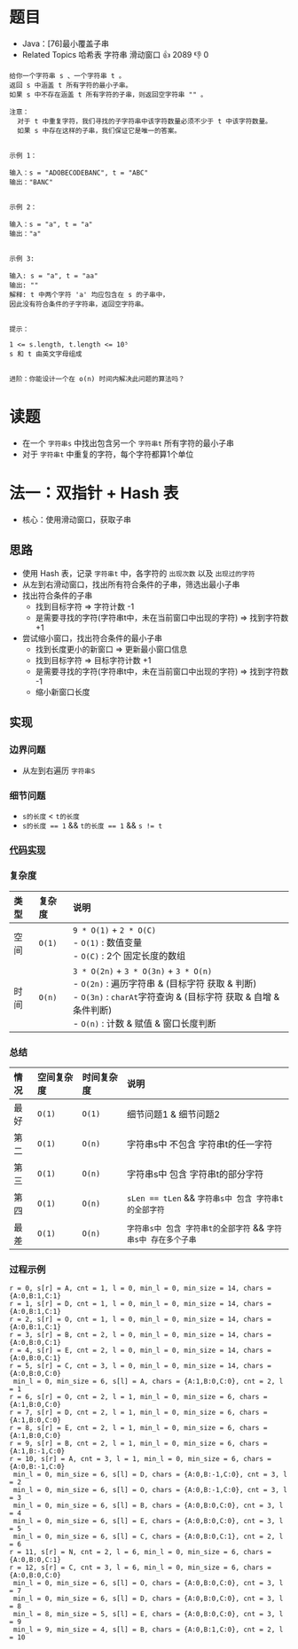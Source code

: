 # 题目

- Java：[76]最小覆盖子串
- Related Topics 哈希表 字符串 滑动窗口 👍 2089 👎 0

```text
给你一个字符串 s 、一个字符串 t 。
返回 s 中涵盖 t 所有字符的最小子串。
如果 s 中不存在涵盖 t 所有字符的子串，则返回空字符串 "" 。 

注意： 
  对于 t 中重复字符，我们寻找的子字符串中该字符数量必须不少于 t 中该字符数量。 
  如果 s 中存在这样的子串，我们保证它是唯一的答案。 


示例 1： 

输入：s = "ADOBECODEBANC", t = "ABC"
输出："BANC"


示例 2： 

输入：s = "a", t = "a"
输出："a"


示例 3: 

输入: s = "a", t = "aa"
输出: ""
解释: t 中两个字符 'a' 均应包含在 s 的子串中，
因此没有符合条件的子字符串，返回空字符串。 


提示： 

1 <= s.length, t.length <= 10⁵ 
s 和 t 由英文字母组成 


进阶：你能设计一个在 o(n) 时间内解决此问题的算法吗？ 
```

# 读题

- 在一个 `字符串s` 中找出包含另一个 `字符串t` 所有字符的最小子串
- 对于 `字符串t` 中重复的字符，每个字符都算1个单位

# 法一：双指针 + Hash 表

- 核心：使用滑动窗口，获取子串

## 思路

- 使用 Hash 表，记录 `字符串t` 中，各字符的 `出现次数` 以及 `出现过的字符`
- 从左到右滑动窗口，找出所有符合条件的子串，筛选出最小子串
- 找出符合条件的子串
  - 找到目标字符 => 字符计数 -1
  - 是需要寻找的字符(字符串t中，未在当前窗口中出现的字符) => 找到字符数 +1
- 尝试缩小窗口，找出符合条件的最小子串
  - 找到长度更小的新窗口 => 更新最小窗口信息
  - 找到目标字符 => 目标字符计数 +1
  - 是需要寻找的字符(字符串t中，未在当前窗口中出现的字符) => 找到字符数 -1
  - 缩小新窗口长度

## 实现

### 边界问题

- 从左到右遍历 `字符串S`

### 细节问题

- `s的长度` < `t的长度`
- `s的长度 == 1` && `t的长度 == 1` && `s != t`

### [代码实现](Demo01.java)

### 复杂度

类型 | 复杂度 | 说明
:--- |:--- |:---
空间 | `O(1)` | `9 * O(1)` + `2 * O(C)` </br> - `O(1)` : 数值变量 </br> - `O(C)` : 2个 固定长度的数组
时间 | `O(n)` | `3 * O(2n)` + `3 * O(3n)` + `3 * O(n)` </br> - `O(2n)` : 遍历字符串 & (目标字符 获取 & 判断) </br> - `O(3n)` : `charAt`字符查询 & (目标字符 获取 & 自增 & 条件判断) </br> - `O(n)` : 计数 & 赋值 & 窗口长度判断

### 总结

情况 | 空间复杂度 | 时间复杂度 | 说明
:--- |:--- |:--- |:---
最好 | `O(1)` | `O(1)` | 细节问题1 & 细节问题2
第二 | `O(1)` | `O(n)` | 字符串s中 不包含 字符串t的任一字符
第三 | `O(1)` | `O(n)` | 字符串s中 包含 字符串t的部分字符
第四 | `O(1)` | `O(n)` | `sLen == tLen` && `字符串s中 包含 字符串t的全部字符`
最差 | `O(1)` | `O(n)` | `字符串s中 包含 字符串t的全部字符` && `字符串s中 存在多个子串`

### 过程示例

```text
r = 0, s[r] = A, cnt = 1, l = 0, min_l = 0, min_size = 14, chars = {A:0,B:1,C:1}
r = 1, s[r] = D, cnt = 1, l = 0, min_l = 0, min_size = 14, chars = {A:0,B:1,C:1}
r = 2, s[r] = O, cnt = 1, l = 0, min_l = 0, min_size = 14, chars = {A:0,B:1,C:1}
r = 3, s[r] = B, cnt = 2, l = 0, min_l = 0, min_size = 14, chars = {A:0,B:0,C:1}
r = 4, s[r] = E, cnt = 2, l = 0, min_l = 0, min_size = 14, chars = {A:0,B:0,C:1}
r = 5, s[r] = C, cnt = 3, l = 0, min_l = 0, min_size = 14, chars = {A:0,B:0,C:0}
 min_l = 0, min_size = 6, s[l] = A, chars = {A:1,B:0,C:0}, cnt = 2, l = 1
r = 6, s[r] = O, cnt = 2, l = 1, min_l = 0, min_size = 6, chars = {A:1,B:0,C:0}
r = 7, s[r] = D, cnt = 2, l = 1, min_l = 0, min_size = 6, chars = {A:1,B:0,C:0}
r = 8, s[r] = E, cnt = 2, l = 1, min_l = 0, min_size = 6, chars = {A:1,B:0,C:0}
r = 9, s[r] = B, cnt = 2, l = 1, min_l = 0, min_size = 6, chars = {A:1,B:-1,C:0}
r = 10, s[r] = A, cnt = 3, l = 1, min_l = 0, min_size = 6, chars = {A:0,B:-1,C:0}
 min_l = 0, min_size = 6, s[l] = D, chars = {A:0,B:-1,C:0}, cnt = 3, l = 2
 min_l = 0, min_size = 6, s[l] = O, chars = {A:0,B:-1,C:0}, cnt = 3, l = 3
 min_l = 0, min_size = 6, s[l] = B, chars = {A:0,B:0,C:0}, cnt = 3, l = 4
 min_l = 0, min_size = 6, s[l] = E, chars = {A:0,B:0,C:0}, cnt = 3, l = 5
 min_l = 0, min_size = 6, s[l] = C, chars = {A:0,B:0,C:1}, cnt = 2, l = 6
r = 11, s[r] = N, cnt = 2, l = 6, min_l = 0, min_size = 6, chars = {A:0,B:0,C:1}
r = 12, s[r] = C, cnt = 3, l = 6, min_l = 0, min_size = 6, chars = {A:0,B:0,C:0}
 min_l = 0, min_size = 6, s[l] = O, chars = {A:0,B:0,C:0}, cnt = 3, l = 7
 min_l = 0, min_size = 6, s[l] = D, chars = {A:0,B:0,C:0}, cnt = 3, l = 8
 min_l = 8, min_size = 5, s[l] = E, chars = {A:0,B:0,C:0}, cnt = 3, l = 9
 min_l = 9, min_size = 4, s[l] = B, chars = {A:0,B:1,C:0}, cnt = 2, l = 10
 ```
